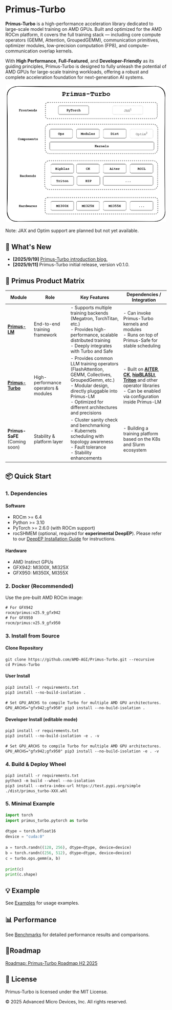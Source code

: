 # Primus-Turbo
**Primus-Turbo** is a high-performance acceleration library dedicated to large-scale model training on AMD GPUs. Built and optimized for the AMD ROCm platform, it covers the full training stack — including core compute operators (GEMM, Attention, GroupedGEMM), communication primitives, optimizer modules, low-precision computation (FP8), and compute–communication overlap kernels.

With **High Performance**, **Full-Featured**, and **Developer-Friendly** as its guiding principles, Primus-Turbo is designed to fully unleash the potential of AMD GPUs for large-scale training workloads, offering a robust and complete acceleration foundation for next-generation AI systems.

<p align="center">
  <img src="docs/images/Primus-Turbo-Architecture.png" width="500"/>
</p>
Note: JAX and Optim support are planned but not yet available.

## 🚀 What's New
- **[2025/9/19]** [Primus-Turbo introduction blog.](https://rocm.blogs.amd.com/software-tools-optimization/primus-large-models/README.html)
- **[2025/9/11]** Primus-Turbo initial release, version v0.1.0.

## 🧩 Primus Product Matrix

|    Module      | Role | Key Features | Dependencies / Integration  |
|----------------|------|--------------|-----------------------------|
| [**Primus-LM**](https://github.com/AMD-AGI/Primus)         | End-to-end training framework | - Supports multiple training backends (Megatron, TorchTitan, etc.)<br>- Provides high-performance, scalable distributed training<br>- Deeply integrates with Turbo and Safe | - Can invoke Primus-Turbo kernels and modules<br>- Runs on top of Primus-Safe for stable scheduling |
| [**Primus-Turbo**](https://github.com/AMD-AGI/Primus-Turbo)         | High-performance operators & modules | - Provides common LLM training operators (FlashAttention, GEMM, Collectives, GroupedGemm, etc.)<br>- Modular design, directly pluggable into Primus-LM<br>- Optimized for different architectures and precisions | - Built on [**AITER**](https://github.com/ROCm/aiter), [**CK**](https://github.com/ROCm/composable_kernel), [**hipBLASLt**](https://github.com/ROCm/hipBLASLt), [**Triton**](https://github.com/ROCm/triton)  and other operator libraries<br>- Can be enabled via configuration inside Primus-LM |
| **Primus-SaFE** (Coming soon)         | Stability & platform layer | - Cluster sanity check and benchmarking<br>- Kubernets scheduling with topology awareness<br>- Fault tolerance<br>- Stability enhancements | - Building a training platform based on the K8s and Slurm ecosystem |


## 📦 Quick Start

### 1. Dependencies
#### Software
- ROCm >= 6.4
- Python >= 3.10
- PyTorch >= 2.6.0 (with ROCm support)
- rocSHMEM (optional, required for **experimental DeepEP**). Please refer to our [DeepEP Installation Guide](primus_turbo/pytorch/deep_ep/README.md) for instructions.



#### Hardware
- AMD Instinct GPUs
- GFX942: MI300X, MI325X
- GFX950: MI350X, MI355X

### 2. Docker (Recommended)
Use the pre-built AMD ROCm image:
```
# For GFX942
rocm/primus:v25.9_gfx942
# For GFX950
rocm/primus:v25.9_gfx950
```

### 3. Install from Source
#### Clone Repository
```
git clone https://github.com/AMD-AGI/Primus-Turbo.git --recursive
cd Primus-Turbo
```

#### User Install
```
pip3 install -r requirements.txt
pip3 install --no-build-isolation .

# Set GPU_ARCHS to compile Turbo for multiple AMD GPU architectures.
GPU_ARCHS="gfx942;gfx950" pip3 install --no-build-isolation .
```

#### Developer Install (editable mode)
```
pip3 install -r requirements.txt
pip3 install --no-build-isolation -e . -v

# Set GPU_ARCHS to compile Turbo for multiple AMD GPU architectures.
GPU_ARCHS="gfx942;gfx950" pip3 install --no-build-isolation -e . -v
```

### 4. Build & Deploy Wheel
```
pip3 install -r requirements.txt
python3 -m build --wheel --no-isolation
pip3 install --extra-index-url https://test.pypi.org/simple ./dist/primus_turbo-XXX.whl
```

### 5. Minimal Example
```python
import torch
import primus_turbo.pytorch as turbo

dtype = torch.bfloat16
device = "cuda:0"

a = torch.randn((128, 256), dtype=dtype, device=device)
b = torch.randn((256, 512), dtype=dtype, device=device)
c = turbo.ops.gemm(a, b)

print(c)
print(c.shape)
```

## 💡 Example
See [Examples](./docs/examples.md) for usage examples.


## 📊 Performance
See [Benchmarks](./benchmark/README.md) for detailed performance results and comparisons.

## 📍Roadmap
[Roadmap: Primus-Turbo Roadmap H2 2025](https://github.com/AMD-AGI/Primus-Turbo/issues/101)

## 📜 License

Primus-Turbo is licensed under the MIT License.

© 2025 Advanced Micro Devices, Inc. All rights reserved.
